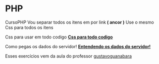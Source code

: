 # PHP
CursoPHP
Vou separar todos os itens em por link<strong> ( ancor )</strong>
Use o mesmo Css para todos os itens

Css para usar em todo codigo <strong><a href="https://github.com/AlexseySilva/PHP/blob/main/style.css">Css para todo codigo</strong></a>
<p>Como pegas os dados do servidor! <a href="https://github.com/AlexseySilva/PHP/blob/main/index.php"><strong>Entendendo os dados do servidor!</strong></a></p>













Esses exercícios vem da aula do professor <a href="https://github.com/gustavoguanabara">gustavoguanabara</a>
